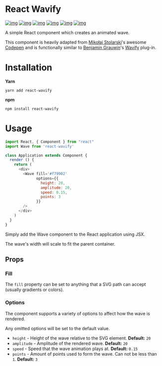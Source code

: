 React Wavify
===========

[![img](https://wdp9fww0r9.execute-api.us-west-2.amazonaws.com/production/badge/woofers/react-wavify)](https://github.com/woofers/react-wavify/actions) [![img](https://david-dm.org/woofers/react-wavify.svg)](https://www.npmjs.com/package/react-wavify) [![img](https://badge.fury.io/js/react-wavify.svg)](https://www.npmjs.com/package/react-wavify) [![img](https://img.shields.io/npm/dt/react-wavify.svg)](https://www.npmjs.com/package/react-wavify) [![img](https://img.shields.io/npm/l/react-wavify.svg)](https://github.com/woofers/react-wavify/blob/master/License.txt) [![img](https://img.shields.io/badge/greenkeeper-enabled-brightgreen.svg)](https://greenkeeper.io/)

A simple React component which creates an animated wave.

This component is heavily adapted from [Mikołaj Stolarski](https://github.com/grimor)'s awesome [Codepen](https://codepen.io/grimor/pen/qbXLdN)
and is functionally similar to [Benjamin Grauwin](http://benjamin.grauwin.me/)'s [Wavify](https://github.com/peacepostman/wavify) plug-in.


# Installation

**Yarn**

    yarn add react-wavify

**npm**

    npm install react-wavify


# Usage

```js
import React, { Component } from "react"
import Wave from 'react-wavify'

class Application extends Component {
  render () {
    return (
      <div>
        <Wave fill='#f79902'
              options={{
                height: 20,
                amplitude: 20,
                speed: 0.15,
                points: 3
              }}
        />
      </div>
    )
  }
}
```

Simply add the Wave component to the React application using JSX.

The wave's width will scale to fit the parent container.


## Props


### Fill

The `fill` property can be set to anything that a SVG path can accept (usually gradients or colors).


### Options

The component supports a variety of options to affect how the wave is rendered.

Any omitted options will be set to the default value.

-   `height` - Height of the wave relative to the SVG element. **Default:** `20`
-   `amplitude` - Amplitude of the rendered wave. **Default:** `20`
-   `speed` - Speed that the wave animation plays at. **Default:** `0.15`
-   `points` - Amount of points used to form the wave.
    Can not be less than `1`. **Default:** `3`
